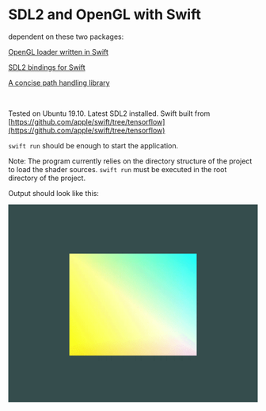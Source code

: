 # SDL2 and OpenGL with Swift

dependent on these two packages:

[OpenGL loader written in Swift](https://github.com/kelvin13/swift-opengl.git)

[SDL2 bindings for Swift](https://github.com/PureSwift/SDL)

[A concise path handling library](https://github.com/mxcl/Path.swift.git)

<br>

Tested on Ubuntu 19.10. Latest SDL2 installed. Swift built from [https://github.com/apple/swift/tree/tensorflow](https://github.com/apple/swift/tree/tensorflow)

`swift run` should be enough to start the application.

Note: The program currently relies on the directory structure of the project to load the shader sources. `swift run` must be executed in the root directory of the project.

Output should look like this:

![demo](https://github.com/UnGast/swift_sdl2_opengl_example/blob/master/demo.gif)